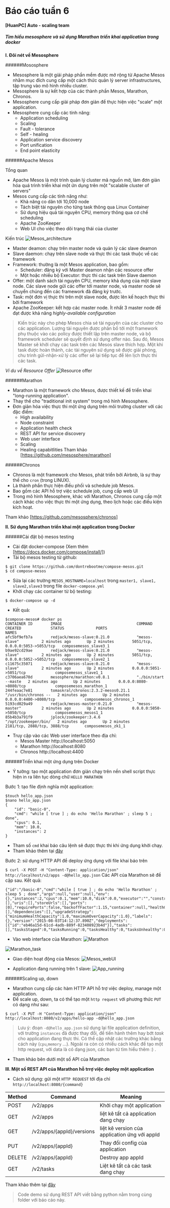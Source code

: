 # Báo cáo tuần 6
#### [HuanPC] Auto - scaling team
##### Tìm hiểu mesosphere và sử dụng Marathon  triển khai  application  trong  docker

**I.  Đôi nét về Mesosphere**

######Mososphere

- Mesosphere là một giải pháp phần mềm được mở rộng từ Apache Mesos nhằm  mục đích  cung cấp một cách thức quản lý server infrastructures, tập trung vào mô hình nhiều cluster.
- Mesosphere là sự kết hợp của các thành phần Mesos, Marathon, Chronos.
- Mesosphere cung cấp giải pháp đơn giản để thực hiện việc "scale" một application.
- Mesosphere cung cấp các tính năng:
	- Application scheduling 
	- Scaling
	- Fault - tolerance 
	- Self - healing
	- Application service discovery
	- Port unification
	- End point elasticity

######Apache Mesos

Tổng quan
- Apache Mesos là một trình quản lý cluster mã nguồn mở, làm đơn giản hóa quá trình triển khai một ứn dụng trên một "scalable cluster of servers" 
- Mesos cung cấp các tính năng như:
	- Khả năng co dãn tới 10,000 node
	- Tách biệt tài nguyên cho từng task thông qua Linux Container
	- Sử dụng hiệu quả tài nguyên CPU, memory thông qua cơ chế scheduling
	- Apache ZooKeeper
	- Web UI cho việc theo dõi trạng thái của cluster

Kiến trúc
![Mesos_architecture](https://github.com/huanpc/lab_clound_computing/blob/master/docs/learning-by-doing/week06-mesos-and-marathon/images/mesos_architecture.png)

- Master deamon:  chạy trên master node và quản lý các slave deamon
- Slave daemon: chạy trên slave node và thực thi các task thuộc về các framework
- Framework: thường là một Mesos application, bao gồm:
	- Scheduler: đăng ký với Master deamon nhận các resource offer
	- Một hoặc nhiều bộ Executor: thực thi các task trên Slave daemon
- Offer: một danh sách tài nguyên CPU, memory khả dụng của một slave node. Các slave node gửi các offer tới master node, và master node sẽ chuyển chúng đến các framework đã đăng ký trước.
- Task: một đơn vị thực thi trên một slave node, được lên kế hoạch thực thi bởi framework
-  Apache ZooKeeper: kết hợp các master node. Ít nhất 3 master node để đạt được khả năng *highly-available configuration*
> Kiến trúc này cho phép Mesos chia sẻ  tài nguyên của các cluster cho các application.
> Lượng tài nguyên được phân bố tới một framework phụ thuộc vào các policy được thiết lập trên master node, và bộ framework scheduler sẽ quyết định sử dụng  offer nào. Sau đó, Mesos Master sẽ khởi chạy các task trên các Mesos slave thích hợp. Một khi task được hoàn thành, các tài nguyên sử dụng sẽ được giải phóng, chu trình gửi-nhận-xử lý các offer sẽ lại tiếp tục để lên lịch thực thi các task.

*Ví du về Resource Offer*
![Resource offer](https://github.com/huanpc/lab_cloud_computing/blob/master/docs/learning-by-doing/week06-mesos-and-marathon/images/resource-offer.jpg)

######Marathon

- Marathon là một framework cho Mesos, được thiết kế để triển khai "long-running application".
-  Thay thế cho "traditional init system" trong mô hình Mesosphere.
- Đơn giản hóa việc thực thi một ứng dụng trên môi trường cluster với các đặc điểm:
	- High availability
	- Node constraint
	- Application health check
	- REST API for service discovery
	- Web user interface
	- Scaling
	- Healing capabitlities
Tham khảo [https://github.com/mesosphere/marathon]

######Chronos

- Chronos là một framework cho Mesos, phát triển bởi Airbnb, là sự thay thế cho `cron` (trong LINUX). 
- Là thành phần thực  hiện điều phối và schedule job Mesos.
- Bao gồm các API hỗ trợ việc schedule job,  cung cấp web UI
- Trong mô hình Mesosphere, khác với Marathon, Chronos cung cấp một cách khác cho việc thực thi một ứng dụng, theo lịch hoặc các điều kiện kích hoạt.

Tham khảo [https://github.com/mesosphere/chronos]

**II. Sử dụng Marathon triển khai một application trong  Docker**

######Cài đặt bộ mesos testing

- Cài đặt docker-compose (Xem thêm [https://docs.docker.com/compose/install/])
- Tải bộ mesos testing từ github:

```
$ git clone https://github.com/dontrebootme/compose-mesos.git
$ cd compose-mesos
```

- Sửa lại các trường `MESOS_HOSTNAME=localhost`  trong `master1, slave1, slave2,slave3` trong file `docker-compose.yml` 
- Khởi chạy các container từ bộ testing:

```
$ docker-compose up -d
```
- Kết quả:

```
$compose-mesos# docker ps 
CONTAINER ID        IMAGE                                 COMMAND                CREATED             STATUS              PORTS                              NAMES
afc5bf9efb7a        redjack/mesos-slave:0.21.0            "mesos-slave"          2 minutes ago       Up 2 minutes        5051/tcp, 0.0.0.0:5053->5053/tcp   composemesos_slave3_1     
b9ae92cd29ae        redjack/mesos-slave:0.21.0            "mesos-slave"          2 minutes ago       Up 2 minutes        5051/tcp, 0.0.0.0:5052->5052/tcp   composemesos_slave2_1     
c11675c35071        redjack/mesos-slave:0.21.0            "mesos-slave"          2 minutes ago       Up 2 minutes        0.0.0.0:5051->5051/tcp             composemesos_slave1_1     
c3706aea670d        mesosphere/marathon:v0.8.1            "./bin/start --maste   2 minutes ago       Up 2 minutes        0.0.0.0:8080->8080/tcp             composemesos_marathon_1   
244feaac7e81        tomaskral/chronos:2.3.2-mesos0.21.1   "/usr/bin/chronos --   2 minutes ago       Up 2 minutes        0.0.0.0:4400->8080/tcp             composemesos_chronos_1    
5193cd029a49        redjack/mesos-master:0.21.0           "mesos-master"         2 minutes ago       Up 2 minutes        0.0.0.0:5050->5050/tcp             composemesos_mesos1_1     
85b4b3a791f9        jplock/zookeeper:3.4.6                "/opt/zookeeper/bin/   2 minutes ago       Up 2 minutes        2181/tcp, 2888/tcp, 3888/tcp       composemesos_zk1_1     
```

- Truy cập vào các Web user interface theo địa chỉ:
	- Mesos Master	http://localhost:5050
	- Marathon	http://localhost:8080
	- Chronos	http://localhost:4400

######Triển khai một ứng dụng trên Docker

- Ý tưởng: tạo một application đơn giản chạy trên nền shell script thực hiện in ra liên tục dòng chữ `HELLO MARATHON`

Bước 1: tạo file định nghĩa một application: 

```
$touch hello_app.json
$nano hello_app.json 
{
    "id": "basic-0",
    "cmd": "while [ true ] ; do echo 'Hello Marathon' ; sleep 5 ; done",
    "cpus": 0.1,
    "mem": 10.0,
    "instances": 2
}
```

- Tham số `cmd` khai báo câu lệnh sẽ được thực thi khi ứng dụng khởi chạy.
- Tham khảo thêm tại [đây](https://mesosphere.github.io/marathon/docs/application-basics.html)

Bước 2: sử dụng HTTP API để deploy ứng dụng với file khai báo trên

`$ curl -X POST -H "Content-Type: application/json" http://localhost/v2/apps -d@hello_app.json`
Các API của Marathon sẽ đề cập sau.
Kết quả:

```
{"id":"/basic-0","cmd":"while [ true ] ; do echo 'Hello Marathon' ; sleep 5 ; done","args":null,"user":null,"env":{},"instances":2,"cpus":0.1,"mem":10.0,"disk":0.0,"executor":"","constraints":[],"uris":[],"storeUrls":[],"ports":[0],"requirePorts":false,"backoffFactor":1.15,"container":null,"healthChecks":[],"dependencies":[],"upgradeStrategy":{"minimumHealthCapacity":1.0,"maximumOverCapacity":1.0},"labels":{},"version":"2015-08-03T14:12:37.890Z","deployments":[{"id":"eb46a15d-61cd-4adb-889f-823408923b4d"}],"tasks":[],"tasksStaged":0,"tasksRunning":0,"tasksHealthy":0,"tasksUnhealthy":0,"backoffSeconds":1,"maxLaunchDelaySeconds":3600}
```

- Vào web interface của Marathon:
![Marathon](https://github.com/huanpc/lab_clound_computing/blob/master/docs/learning-by-doing/week06-mesos-and-marathon/images/marathon.png)

![Marathon_task](https://github.com/huanpc/lab_clound_computing/blob/master/docs/learning-by-doing/week06-mesos-and-marathon/images/Marathon_task.png)

- Giao diện hoạt động của Mesos:
![Mesos_webUI](https://github.com/huanpc/lab_clound_computing/blob/master/docs/learning-by-doing/week06-mesos-and-marathon/images/mesos.png)

- Application đang running trên 1 slave:
![App_running](https://github.com/huanpc/lab_clound_computing/blob/master/docs/learning-by-doing/week06-mesos-and-marathon/images/slave_running.png)

######Scaling up, down

- Marathon cung cấp các hàm HTTP API hỗ trợ việc deploy, manage một application.
- Để scale up, down, ta có thể tạo một `http request` với phương thức `PUT` có dạng như sau:

```
$ curl -X PUT -H "Content-Type: application/json" http://localhost:8080/v2/apps/hello-app -d@hello_app.json
```

> Lưu ý:  đoạn `-d@hello_app.json` sử dụng lại file application definition, với trường `instances` đã được thay đổi, để tiến hành thêm hay bớt *task* cho application đang thực thi. Có thể cập nhật các trường khác bằng cách này (`cpu`,`memory` ...).
> Ngoài ra còn có nhiều cách khác để tạo một http request, với data là có dạng json, các bạn từ tìm hiểu thêm :) .

- Tham khảo bên dưới một số API của Marathon

**III. Một số REST API của Marathon  hỗ trrợ việc  deploy một application** 

- Cách sử dụng: gửi một `HTTP REQUEST` tới địa chỉ `http://localhost:8080/{command}` 

Method | Command| Meaning
------------- | -------------|-------------
POST  | /v2/apps|Khởi chạy một application
GET| /v2/apps| liệt kê tất cả application đang chạy
GET |/v2/apps/{appId}/versions| liệt kê version của application ứng với appId
PUT |/v2/apps/{appId}| Thay đổi config của application
DELETE| /v2/apps/{appId} |Destroy app appId
GET |/v2/tasks |Liệt kê tất cả các task đang chạy

Tham khảo thêm tại [đây](https://mesosphere.github.io/marathon/docs/rest-api.html#put-v2-apps-appid)

>Code demo sử dụng REST API viết bằng python nằm trong cùng folder với báo cáo này.
